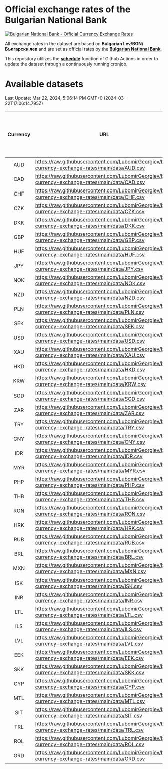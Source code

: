 # Official exchange rates of the Bulgarian National Bank

[![Bulgarian National Bank - Official Currency Exchange Rates](https://github.com/LubomirGeorgiev/bnb-currency-exchange-rates/actions/workflows/update-rates.yml/badge.svg?branch=main)](https://github.com/LubomirGeorgiev/bnb-currency-exchange-rates/actions/workflows/update-rates.yml)

All exchange rates in the dataset are based on **Bulgarian Lev/BGN/Български лев** and are set as official rates by the [**Bulgarian National Bank**](https://www.bnb.bg/Statistics/StExternalSector/StExchangeRates/StERForeignCurrencies/index.htm?toLang=_EN).

This repository utilizes the [**schedule**](https://docs.github.com/en/actions/reference/events-that-trigger-workflows) function of Github Actions in order to update the dataset through a continuously running cronjob.

# Available datasets

<!-- START LINKS (DO NOT EVER FU*ING DELETE THIS COMMENT FOR THE LOVE OF YOUR LIFE!!! IF YOU ARE CURIOS HOW IT WORKS, YOU CAN HAVE A LOOK AT ./src/updateReadme.ts) -->

Last Update: Mar 22, 2024, 5:06:14 PM GMT+0 (2024-03-22T17:06:14.795Z)

| Currency | URL                                                                                             | Number of records | Number of missing days that were filled in |
| :------: | ----------------------------------------------------------------------------------------------- | :---------------: | :----------------------------------------: |
|   AUD    | https://raw.githubusercontent.com/LubomirGeorgiev/bnb-currency-exchange-rates/main/data/AUD.csv |       8807        |                    2722                    |
|   CAD    | https://raw.githubusercontent.com/LubomirGeorgiev/bnb-currency-exchange-rates/main/data/CAD.csv |       8807        |                    2722                    |
|   CHF    | https://raw.githubusercontent.com/LubomirGeorgiev/bnb-currency-exchange-rates/main/data/CHF.csv |       8807        |                    2722                    |
|   CZK    | https://raw.githubusercontent.com/LubomirGeorgiev/bnb-currency-exchange-rates/main/data/CZK.csv |       8807        |                    2722                    |
|   DKK    | https://raw.githubusercontent.com/LubomirGeorgiev/bnb-currency-exchange-rates/main/data/DKK.csv |       8807        |                    2722                    |
|   GBP    | https://raw.githubusercontent.com/LubomirGeorgiev/bnb-currency-exchange-rates/main/data/GBP.csv |       8807        |                    2722                    |
|   HUF    | https://raw.githubusercontent.com/LubomirGeorgiev/bnb-currency-exchange-rates/main/data/HUF.csv |       8807        |                    2722                    |
|   JPY    | https://raw.githubusercontent.com/LubomirGeorgiev/bnb-currency-exchange-rates/main/data/JPY.csv |       8807        |                    2722                    |
|   NOK    | https://raw.githubusercontent.com/LubomirGeorgiev/bnb-currency-exchange-rates/main/data/NOK.csv |       8807        |                    2722                    |
|   NZD    | https://raw.githubusercontent.com/LubomirGeorgiev/bnb-currency-exchange-rates/main/data/NZD.csv |       8807        |                    2722                    |
|   PLN    | https://raw.githubusercontent.com/LubomirGeorgiev/bnb-currency-exchange-rates/main/data/PLN.csv |       8807        |                    2722                    |
|   SEK    | https://raw.githubusercontent.com/LubomirGeorgiev/bnb-currency-exchange-rates/main/data/SEK.csv |       8807        |                    2722                    |
|   USD    | https://raw.githubusercontent.com/LubomirGeorgiev/bnb-currency-exchange-rates/main/data/USD.csv |       8807        |                    2722                    |
|   XAU    | https://raw.githubusercontent.com/LubomirGeorgiev/bnb-currency-exchange-rates/main/data/XAU.csv |       8807        |                    2724                    |
|   HKD    | https://raw.githubusercontent.com/LubomirGeorgiev/bnb-currency-exchange-rates/main/data/HKD.csv |       8505        |                    2631                    |
|   KRW    | https://raw.githubusercontent.com/LubomirGeorgiev/bnb-currency-exchange-rates/main/data/KRW.csv |       8505        |                    2631                    |
|   SGD    | https://raw.githubusercontent.com/LubomirGeorgiev/bnb-currency-exchange-rates/main/data/SGD.csv |       8505        |                    2631                    |
|   ZAR    | https://raw.githubusercontent.com/LubomirGeorgiev/bnb-currency-exchange-rates/main/data/ZAR.csv |       8505        |                    2631                    |
|   TRY    | https://raw.githubusercontent.com/LubomirGeorgiev/bnb-currency-exchange-rates/main/data/TRY.csv |       6987        |                    2161                    |
|   CNY    | https://raw.githubusercontent.com/LubomirGeorgiev/bnb-currency-exchange-rates/main/data/CNY.csv |       6867        |                    2125                    |
|   IDR    | https://raw.githubusercontent.com/LubomirGeorgiev/bnb-currency-exchange-rates/main/data/IDR.csv |       6867        |                    2125                    |
|   MYR    | https://raw.githubusercontent.com/LubomirGeorgiev/bnb-currency-exchange-rates/main/data/MYR.csv |       6867        |                    2125                    |
|   PHP    | https://raw.githubusercontent.com/LubomirGeorgiev/bnb-currency-exchange-rates/main/data/PHP.csv |       6867        |                    2125                    |
|   THB    | https://raw.githubusercontent.com/LubomirGeorgiev/bnb-currency-exchange-rates/main/data/THB.csv |       6867        |                    2125                    |
|   RON    | https://raw.githubusercontent.com/LubomirGeorgiev/bnb-currency-exchange-rates/main/data/RON.csv |       6808        |                    2107                    |
|   HRK    | https://raw.githubusercontent.com/LubomirGeorgiev/bnb-currency-exchange-rates/main/data/HRK.csv |       6419        |                    1983                    |
|   RUB    | https://raw.githubusercontent.com/LubomirGeorgiev/bnb-currency-exchange-rates/main/data/RUB.csv |       6119        |                    1890                    |
|   BRL    | https://raw.githubusercontent.com/LubomirGeorgiev/bnb-currency-exchange-rates/main/data/BRL.csv |       5895        |                    1826                    |
|   MXN    | https://raw.githubusercontent.com/LubomirGeorgiev/bnb-currency-exchange-rates/main/data/MXN.csv |       5895        |                    1826                    |
|   ISK    | https://raw.githubusercontent.com/LubomirGeorgiev/bnb-currency-exchange-rates/main/data/ISK.csv |       5813        |                    1806                    |
|   INR    | https://raw.githubusercontent.com/LubomirGeorgiev/bnb-currency-exchange-rates/main/data/INR.csv |       5528        |                    1712                    |
|   LTL    | https://raw.githubusercontent.com/LubomirGeorgiev/bnb-currency-exchange-rates/main/data/LTL.csv |       5151        |                    1580                    |
|   ILS    | https://raw.githubusercontent.com/LubomirGeorgiev/bnb-currency-exchange-rates/main/data/ILS.csv |       4802        |                    1491                    |
|   LVL    | https://raw.githubusercontent.com/LubomirGeorgiev/bnb-currency-exchange-rates/main/data/LVL.csv |       4786        |                    1466                    |
|   EEK    | https://raw.githubusercontent.com/LubomirGeorgiev/bnb-currency-exchange-rates/main/data/EEK.csv |       4002        |                    1228                    |
|   SKK    | https://raw.githubusercontent.com/LubomirGeorgiev/bnb-currency-exchange-rates/main/data/SKK.csv |       2972        |                    914                     |
|   CYP    | https://raw.githubusercontent.com/LubomirGeorgiev/bnb-currency-exchange-rates/main/data/CYP.csv |       2908        |                    892                     |
|   MTL    | https://raw.githubusercontent.com/LubomirGeorgiev/bnb-currency-exchange-rates/main/data/MTL.csv |       2606        |                    801                     |
|   SIT    | https://raw.githubusercontent.com/LubomirGeorgiev/bnb-currency-exchange-rates/main/data/SIT.csv |       2544        |                    780                     |
|   TRL    | https://raw.githubusercontent.com/LubomirGeorgiev/bnb-currency-exchange-rates/main/data/TRL.csv |       1818        |                    559                     |
|   ROL    | https://raw.githubusercontent.com/LubomirGeorgiev/bnb-currency-exchange-rates/main/data/ROL.csv |       1697        |                    524                     |
|   GRD    | https://raw.githubusercontent.com/LubomirGeorgiev/bnb-currency-exchange-rates/main/data/GRD.csv |        361        |                    109                     |

<!-- END LINKS (DO NOT EVER FU*ING DELETE THIS COMMENT FOR THE LOVE OF YOUR LIFE!!! IF YOU ARE CURIOS HOW IT WORKS, YOU CAN HAVE A LOOK AT ./src/updateReadme.ts) -->
